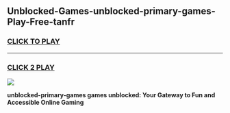 
## Unblocked-Games-unblocked-primary-games-Play-Free-tanfr
<h3>
<a href="https://premium76.site?title=unblocked-primary-games&ref=22A">CLICK TO PLAY</a></h3>
<hr>

<h3>
<a href="https://premium76.site?title=unblocked-primary-games&ref=22A">CLICK 2 PLAY</a>
  
</h3>

<a href="https://premium76.site?title=unblocked-primary-games&ref=22A"><img src="https://clearcache.store/games.png"></a>


**unblocked-primary-games games unblocked: Your Gateway to Fun and Accessible Online Gaming**
